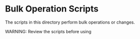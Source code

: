 # Bulk Operation Scripts

The scripts in this directory perform bulk operations or changes.

WARNING: Review the scripts before using